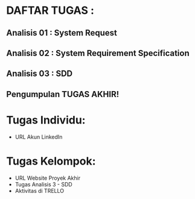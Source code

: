 # DAFTAR TUGAS :
## Analisis 01 : System Request
## Analisis 02 : System Requirement Specification
## Analisis 03 : SDD

## Pengumpulan TUGAS AKHIR!
# Tugas Individu: 
* URL Akun LinkedIn
# Tugas Kelompok:
* URL Website Proyek Akhir
* Tugas Analisis 3 - SDD
* Aktivitas di TRELLO
